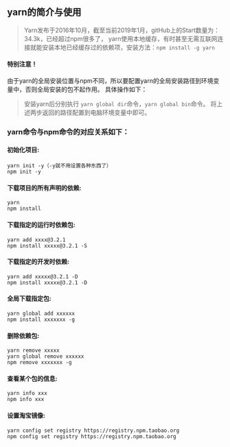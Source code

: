 
## yarn的简介与使用

> Yarn发布于2016年10月，截至当前2019年1月，gitHub上的Start数量为：34.3k，已经超过npm很多了，
yarn使用本地缓存，有时甚至无需互联网连接就能安装本地已经缓存过的依赖项，安装方法：```npm install -g yarn```

#### 特别注意！
由于yarn的全局安装位置与npm不同，所以要配置yarn的全局安装路径到环境变量中，否则全局安装的包不起作用。
具体操作如下：
> 安装yarn后分别执行 ```yarn global dir```命令，```yarn global bin```命令。
> 将上述两步返回的路径配置到电脑环境变量中即可。

### yarn命令与npm命令的对应关系如下：

#### 初始化项目: 
	yarn init -y（-y就不用设置各种东西了）
	npm init -y

#### 下载项目的所有声明的依赖: 
	yarn
	npm install

#### 下载指定的运行时依赖包: 
	yarn add xxxx@3.2.1
	npm install xxxxx@3.2.1 -S

#### 下载指定的开发时依赖: 
	yarn add xxxxx@3.2.1 -D
	npm install xxxxx@3.2.1 -D

#### 全局下载指定包: 
	yarn global add xxxxxx
	npm install xxxxxxx -g

#### 删除依赖包: 
	yarn remove xxxxx
	yarn global remove xxxxxx
	npm remove xxxxxxx -g

#### 查看某个包的信息: 
	yarn info xxx
	npm info xxx

#### 设置淘宝镜像: 
	yarn config set registry https://registry.npm.taobao.org
	npm config set registry https://registry.npm.taobao.org







